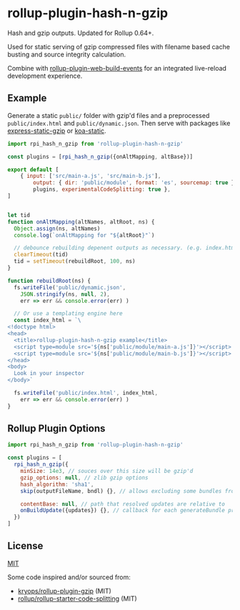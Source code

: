 # rollup-plugin-hash-n-gzip

Hash and gzip outputs. Updated for Rollup 0.64+.

Used for static serving of gzip compressed files with filename based cache
busting and source integrity calculation.

Combine with [rollup-plugin-web-build-events](https://github.com/shanewholloway/rollup-plugin-web-build-events#DataLive)
for an integrated live-reload development experience.

## Example

Generate a static `public/` folder with gzip'd files and a preprocessed `public/index.html` and `public/dynamic.json`.
Then serve with packages like [express-static-gzip][] or [koa-static][].

 [express-static-gzip]: https://github.com/tkoenig89/express-static-gzip#readme
 [koa-static]: https://github.com/koajs/static#readme

```javascript
import rpi_hash_n_gzip from 'rollup-plugin-hash-n-gzip'

const plugins = [rpi_hash_n_gzip({onAltMapping, altBase})]

export default [
	{ input: ['src/main-a.js', 'src/main-b.js'],
		output: { dir: 'public/module', format: 'es', sourcemap: true },
		plugins, experimentalCodeSplitting: true },
]


let tid
function onAltMapping(altNames, altRoot, ns) {
  Object.assign(ns, altNames)
  console.log(`onAltMapping for "${altRoot}"`)

  // debounce rebuilding depenent outputs as necessary. (e.g. index.html)
  clearTimeout(tid)
  tid = setTimeout(rebuildRoot, 100, ns)
}

function rebuildRoot(ns) {
  fs.writeFile('public/dynamic.json',
    JSON.stringify(ns, null, 2),
    err => err && console.error(err) )

  // Or use a templating engine here
  const index_html = `\
<!doctype html>
<head>
  <title>rollup-plugin-hash-n-gzip example</title>
  <script type=module src='${ns['public/module/main-a.js']}'></script>
  <script type=module src='${ns['public/module/main-b.js']}'></script>
</head>
<body>
  Look in your inspector
</body>`

  fs.writeFile('public/index.html', index_html,
    err => err && console.error(err) )
}
```

## Rollup Plugin Options

```javascript
import rpi_hash_n_gzip from 'rollup-plugin-hash-n-gzip'

const plugins = [
  rpi_hash_n_gzip({
    minSize: 14e3, // souces over this size will be gzip'd
    gzip_options: null, // zlib gzip options
    hash_algorithm: 'sha1',
    skip(outputFileName, bndl) {}, // allows excluding some bundles from processing (e.g. code splits)

    contentBase: null, // path that resolved updates are relative to
    onBuildUpdate({updates}) {}, // callback for each generateBundle processing
  })
]
```

## License

[MIT](LICENSE)

Some code inspired and/or sourced from:

- [kryops/rollup-plugin-gzip](https://github.com/kryops/rollup-plugin-gzip) (MIT)
- [rollup/rollup-starter-code-splitting](https://github.com/rollup/rollup-starter-code-splitting) (MIT)
